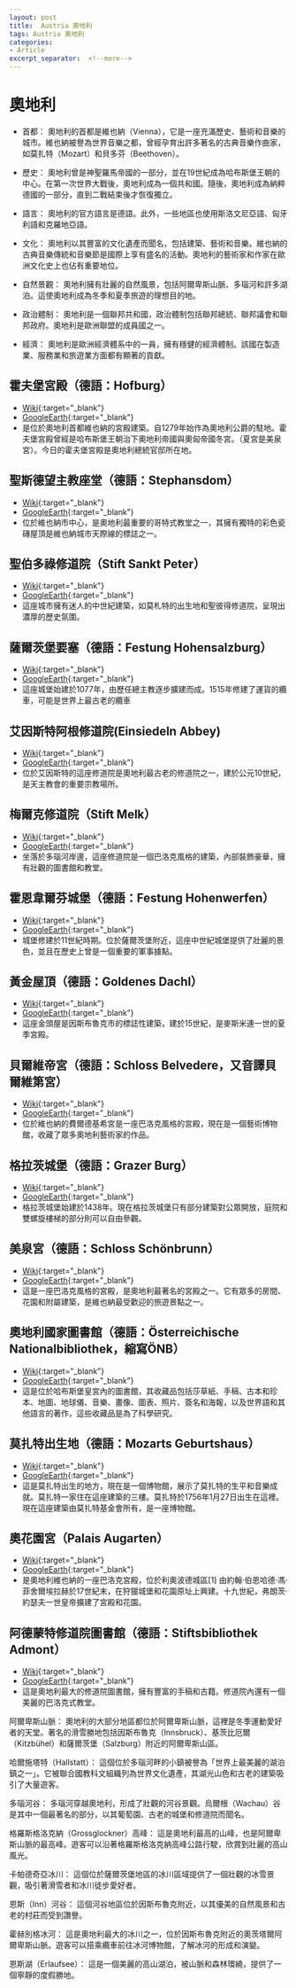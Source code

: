 ```yaml
---
layout: post
title:  Austria 奧地利
tags: Austria 奧地利 
categories:
- Article
excerpt_separator:  <!--more-->
---
```

# 奧地利
- 首都： 奧地利的首都是維也納（Vienna），它是一座充滿歷史、藝術和音樂的城市。維也納被譽為世界音樂之都，曾經孕育出許多著名的古典音樂作曲家，如莫扎特（Mozart）和貝多芬（Beethoven）。

- 歷史： 奧地利曾是神聖羅馬帝國的一部分，並在19世紀成為哈布斯堡王朝的中心。在第一次世界大戰後，奧地利成為一個共和國。隨後，奧地利成為納粹德國的一部分，直到二戰結束後才恢復獨立。

- 語言： 奧地利的官方語言是德語。此外，一些地區也使用斯洛文尼亞語、匈牙利語和克羅地亞語。

- 文化： 奧地利以其豐富的文化遺產而聞名，包括建築、藝術和音樂。維也納的古典音樂傳統和音樂節是國際上享有盛名的活動。奧地利的藝術家和作家在歐洲文化史上也佔有重要地位。

- 自然景觀： 奧地利擁有壯麗的自然風景，包括阿爾卑斯山脈、多瑙河和許多湖泊。這使奧地利成為冬季和夏季旅遊的理想目的地。

- 政治體制： 奧地利是一個聯邦共和國，政治體制包括聯邦總統、聯邦議會和聯邦政府。奧地利是歐洲聯盟的成員國之一。

- 經濟： 奧地利是歐洲經濟體系中的一員，擁有穩健的經濟體制。該國在製造業、服務業和旅遊業方面都有顯著的貢獻。

## 霍夫堡宮殿（德語：Hofburg）
- [Wiki](https://zh.wikipedia.org/zh-tw/%E9%9C%8D%E5%A4%AB%E5%A0%A1%E7%9A%87%E5%AE%AE "Wiki"){:target="_blank"} 
- [GoogleEarth](https://earth.google.com/web/search/Hofburg+Imperial+Palace/@48.20660294,16.36474702,201.60320527a,918.51936243d,34.99999966y,26.09439608h,72.45753833t,0r/ "GoogleEarth"){:target="_blank"} 
- 是位於奧地利首都維也納的宮殿建築。自1279年始作為奧地利公爵的駐地。霍夫堡宮殿曾經是哈布斯堡王朝治下奧地利帝國與奧匈帝國冬宮。（夏宮是美泉宮）。今日的霍夫堡宮殿是奧地利總統官邸所在地。

## 聖斯德望主教座堂（德語：Stephansdom）
- [Wiki](https://zh.wikipedia.org/zh-tw/%E8%81%96%E6%96%AF%E5%BE%B7%E6%9C%9B%E4%B8%BB%E6%95%99%E5%BA%A7%E5%A0%82_(%E7%B6%AD%E4%B9%9F%E7%B4%8D) "Wiki"){:target="_blank"} 
- [GoogleEarth](https://earth.google.com/web/search/St.+Stephens+Cathedral/@48.20821746,16.37300268,219.28386938a,691.65933766d,34.99999966y,6.79734207h,57.65699412t,0r/ "GoogleEarth"){:target="_blank"} 
- 位於維也納市中心，是奧地利最重要的哥特式教堂之一，其擁有獨特的彩色瓷磚屋頂是維也納城市天際線的標誌之一。

## 聖伯多祿修道院（Stift Sankt Peter）
- [Wiki](https://zh.wikipedia.org/zh-tw/%E5%9C%A3%E4%BC%AF%E5%A4%9A%E7%A6%84%E4%BF%AE%E9%81%93%E9%99%A2_(%E8%90%A8%E5%B0%94%E8%8C%A8%E5%A0%A1) "Wiki"){:target="_blank"} 
- [GoogleEarth](https://earth.google.com/web/search/Salzburg+Old+Town/@47.79754105,13.04513379,438.64743045a,597.85565286d,34.99999956y,-46.82517985h,62.30644543t,0r/ "GoogleEarth"){:target="_blank"} 
- 這座城市擁有迷人的中世紀建築，如莫札特的出生地和聖彼得修道院，呈現出濃厚的歷史氛圍。

## 薩爾茨堡要塞（德語：Festung Hohensalzburg）
- [Wiki](https://zh.wikipedia.org/zh-tw/%E8%90%A8%E5%B0%94%E8%8C%A8%E5%A0%A1%E8%A6%81%E5%A1%9E(%E8%90%A8%E5%B0%94%E8%8C%A8%E5%A0%A1) "Wiki"){:target="_blank"} 
- [GoogleEarth](https://earth.google.com/web/search/Salzburg+Old+Town/@47.79699655,13.04570134,439.06939192a,596.94773993d,34.99999956y,-46.82475943h,62.3064382t,0.00000093r/ "GoogleEarth"){:target="_blank"} 
- 這座城堡始建於1077年，由歷任總主教逐步擴建而成。1515年修建了運貨的纜車，可能是世界上最古老的纜車

## 艾因斯特阿根修道院(Einsiedeln Abbey)
- [Wiki](https://zh.wikipedia.org/zh-tw/%E5%A4%A9%E4%B8%BB%E6%95%99%E8%89%BE%E5%9B%A0%E8%A5%BF%E5%BE%B7%E5%80%AB%E8%87%AA%E6%B2%BB%E6%9C%83%E9%99%A2%E5%8D%80 "Wiki"){:target="_blank"} 
- [GoogleEarth](https://earth.google.com/web/search/Einsiedeln+Abbey "GoogleEarth"){:target="_blank"} 
- 位於艾因斯特的這座修道院是奧地利最古老的修道院之一，建於公元10世紀，是天主教會的重要宗教場所。

## 梅爾克修道院（Stift Melk）
- [Wiki](https://zh.wikipedia.org/wiki/%E6%A2%85%E5%B0%94%E5%85%8B%E4%BF%AE%E9%81%93%E9%99%A2 "Wiki"){:target="_blank"} 
- [GoogleEarth](https://earth.google.com/web/search/Stift+Melk/@48.2281517,15.33157337,247.51174071a,714.65731062d,35y,-119.00628444h,64.42560356t,0r/ "GoogleEarth"){:target="_blank"} 
- 坐落於多瑙河岸邊，這座修道院是一個巴洛克風格的建築，內部裝飾豪華，擁有壯觀的圖書館和教堂。

## 霍恩韋爾芬城堡（德語：Festung Hohenwerfen）
- [Wiki](https://zh.wikipedia.org/zh-tw/%E9%9C%8D%E6%81%A9%E9%9F%A6%E5%B0%94%E8%8A%AC%E5%9F%8E%E5%A0%A1 "Wiki"){:target="_blank"} 
- [GoogleEarth](https://earth.google.com/web/search/Hohenwerfen+Castle/@47.48364985,13.18848574,567.72593812a,820.46402516d,34.99999949y,-11.15799868h,45.18440482t,0r/ "GoogleEarth"){:target="_blank"} 
- 城堡修建於11世紀時期。位於薩爾茨堡附近，這座中世紀城堡提供了壯麗的景色，並且在歷史上曾是一個重要的軍事據點。

## 黃金屋頂（德語：Goldenes Dachl）
- [Wiki](https://zh.wikipedia.org/zh-tw/%E9%BB%84%E9%87%91%E5%B1%8B%E9%A1%B6 "Wiki"){:target="_blank"} 
- [GoogleEarth](https://earth.google.com/web/search/Golden+Roof+in+Innsbruck/@47.26814743,11.39317594,591.64195973a,172.39284011d,35y,0.25377491h,50.5561963t,0r/"GoogleEarth"){:target="_blank"} 
- 這座金頭屋是因斯布魯克市的標誌性建築，建於15世紀，是麥斯米連一世的夏季宮殿。

## 貝爾維帝宮（德語：Schloss Belvedere，又音譯貝爾維第宮）
- [Wiki](https://zh.wikipedia.org/zh-tw/%E7%BE%8E%E6%99%AF%E5%AE%AE "Wiki"){:target="_blank"} 
- [GoogleEarth](https://earth.google.com/web/search/Belvedere+Palace/@48.19294991,16.38077599,185.14096636a,942.82895574d,34.99999965y,-2.66902325h,65.30912989t,0r/ "GoogleEarth"){:target="_blank"} 
- 位於維也納的費爾德基希宮是一座巴洛克風格的宮殿，現在是一個藝術博物館，收藏了眾多奧地利藝術家的作品。


## 格拉茨城堡（德語：Grazer Burg）
- [Wiki](https://zh.wikipedia.org/zh-tw/%E6%A0%BC%E6%8B%89%E8%8C%A8%E5%9F%8E%E5%A0%A1 "Wiki"){:target="_blank"} 
- [GoogleEarth](https://earth.google.com/web/search/Graz+Castle/@47.07346103,15.44283229,380.85848632a,830.9058118d,35y,-1.77398596h,58.71831278t,0r/ "GoogleEarth"){:target="_blank"} 
- 格拉茨城堡始建於1438年。現在格拉茨城堡只有部分建築對公眾開放，庭院和雙螺旋樓梯的部分則可以自由參觀。


## 美泉宮（德語：Schloss Schönbrunn）
- [Wiki](https://zh.wikipedia.org/zh-tw/%E7%BE%8E%E6%B3%89%E5%AE%AB "Wiki"){:target="_blank"} 
- [GoogleEarth](https://earth.google.com/web/search/Sch%c3%b6nbrunn+Palace,+Vienna/@48.18629794,16.3140923,194.40486732a,825.78374776d,35y,9.89344212h,66.3563641t,0r/ "GoogleEarth"){:target="_blank"} 
- 這是一座巴洛克風格的宮殿，是奧地利最著名的宮殿之一。它有眾多的房間、花園和附屬建築，是維也納最受歡迎的旅遊景點之一。

## 奧地利國家圖書館（德語：Österreichische Nationalbibliothek，縮寫ÖNB）
- [Wiki](https://zh.wikipedia.org/zh-tw/%E5%A5%A5%E5%9C%B0%E5%88%A9%E5%9B%BD%E5%AE%B6%E5%9B%BE%E4%B9%A6%E9%A6%86 "Wiki"){:target="_blank"} 
- [GoogleEarth](https://earth.google.com/web/search/Austrian+National+Library,+Vienna/@48.20699604,16.36837051,186.6973047a,741.46577363d,34.9999997y,-115.14533852h,45.30133292t,0r/ "GoogleEarth"){:target="_blank"} 
- 這是位於哈布斯堡皇宮內的圖書館，其收藏品包括莎草紙、手稿、古本和珍本、地圖、地球儀、音樂、畫像、圖表、照片、簽名和海報，以及世界語和其他語言的著作，這些收藏品是為了科學研究。

## 莫扎特出生地（德語：Mozarts Geburtshaus）
- [Wiki](https://zh.wikipedia.org/zh-tw/%E8%8E%AB%E6%89%8E%E7%89%B9%E5%87%BA%E7%94%9F%E5%9C%B0 "Wiki"){:target="_blank"} 
- [GoogleEarth](https://earth.google.com/web/search/Mozarts+Birthplace,+Salzburg/@47.80035474,13.04352804,419.7863452a,770.47351269d,35y,-2.99995668h,53.28034039t,0r/ "GoogleEarth"){:target="_blank"} 
- 這是莫扎特出生的地方，現在是一個博物館，展示了莫扎特的生平和音樂成就。莫扎特一家住在這座建築的三樓。莫扎特於1756年1月27日出生在這裡。現在這座建築由莫扎特基金會所有，是一座博物館。

## 奧花園宮（Palais Augarten）
- [Wiki](https://zh.wikipedia.org/wiki/%E5%A5%A5%E8%8A%B1%E5%9B%AD%E5%AE%AB "Wiki"){:target="_blank"} 
- [GoogleEarth](https://earth.google.com/web/search/Palais+Augarten,+Vienna/@48.22222284,16.37999957,161.20673234a,728.8515506d,35y,0.80199896h,50.63247271t,0r/ "GoogleEarth"){:target="_blank"} 
- 是奧地利維也納的一座巴洛克宮殿，位於利奧波德城區[1] 由約翰·伯恩哈德·馮·菲舍爾埃拉赫於17世紀末，在狩獵城堡和花園原址上興建。十九世紀，弗朗茨·約瑟夫一世皇帝擴建了宮殿和花園。

## 阿德蒙特修道院圖書館（德語：Stiftsbibliothek Admont）
- [Wiki](https://zh.wikipedia.org/zh-tw/%E9%98%BF%E5%BE%B7%E8%92%99%E7%89%B9%E4%BF%AE%E9%81%93%E9%99%A2%E5%9C%96%E6%9B%B8%E9%A4%A8 "Wiki"){:target="_blank"} 
- [GoogleEarth](https://earth.google.com/web/search/Admont+Abbey/@47.57496714,14.46431908,637.84851028a,761.04467985d,34.99999967y,-2.39854146h,55.60321173t,0r/ "GoogleEarth"){:target="_blank"} 
- 這是奧地利最大的修道院圖書館，擁有豐富的手稿和古籍。修道院內還有一個美麗的巴洛克式教堂。

阿爾卑斯山脈： 奧地利的大部分地區都位於阿爾卑斯山脈，這裡是冬季運動愛好者的天堂。著名的滑雪勝地包括因斯布魯克（Innsbruck）、基茨比厄爾（Kitzbühel）和薩爾茨堡（Salzburg）附近的阿爾卑斯山區。

哈爾施塔特（Hallstatt）： 這個位於多瑙河畔的小鎮被譽為「世界上最美麗的湖泊鎮之一」。它被聯合國教科文組織列為世界文化遺產，其湖光山色和古老的建築吸引了大量遊客。

多瑙河谷： 多瑙河穿越奧地利，形成了壯觀的河谷景觀。烏爾根（Wachau）谷是其中一個最著名的部分，以其葡萄園、古老的城堡和修道院而聞名。

格羅斯格洛克納（Grossglockner）高峰： 這是奧地利最高的山峰，也是阿爾卑斯山脈的最高峰。遊客可以沿著格羅斯格洛克納高峰公路行駛，欣賞到壯麗的高山風光。

卡帕德奇亞冰川： 這個位於薩爾茨堡地區的冰川區域提供了一個壯觀的冰雪景觀，吸引著滑雪者和冰川徒步愛好者。

恩斯（Inn）河谷： 這個河谷地區位於因斯布魯克附近，以其優美的自然風景和古老的村莊而受到讚譽。

霍赫別格冰河： 這是奧地利最大的冰川之一，位於因斯布魯克附近的奧茨塔爾阿爾卑斯山脈。遊客可以搭乘纜車前往冰河博物館，了解冰河的形成和演變。

恩斯湖（Erlaufsee）： 這是一個美麗的高山湖泊，被山脈和森林環繞，提供了一個寧靜的度假勝地。